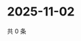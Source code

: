 # 2025-11-02

共 0 条

<!-- BEGIN ZHIHUVIDEO -->
<!-- 最后更新时间 Sun Nov 02 2025 04:10:35 GMT+0800 (China Standard Time) -->

<!-- END ZHIHUVIDEO -->
